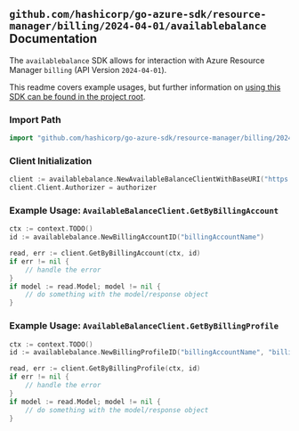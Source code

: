 
## `github.com/hashicorp/go-azure-sdk/resource-manager/billing/2024-04-01/availablebalance` Documentation

The `availablebalance` SDK allows for interaction with Azure Resource Manager `billing` (API Version `2024-04-01`).

This readme covers example usages, but further information on [using this SDK can be found in the project root](https://github.com/hashicorp/go-azure-sdk/tree/main/docs).

### Import Path

```go
import "github.com/hashicorp/go-azure-sdk/resource-manager/billing/2024-04-01/availablebalance"
```


### Client Initialization

```go
client := availablebalance.NewAvailableBalanceClientWithBaseURI("https://management.azure.com")
client.Client.Authorizer = authorizer
```


### Example Usage: `AvailableBalanceClient.GetByBillingAccount`

```go
ctx := context.TODO()
id := availablebalance.NewBillingAccountID("billingAccountName")

read, err := client.GetByBillingAccount(ctx, id)
if err != nil {
	// handle the error
}
if model := read.Model; model != nil {
	// do something with the model/response object
}
```


### Example Usage: `AvailableBalanceClient.GetByBillingProfile`

```go
ctx := context.TODO()
id := availablebalance.NewBillingProfileID("billingAccountName", "billingProfileName")

read, err := client.GetByBillingProfile(ctx, id)
if err != nil {
	// handle the error
}
if model := read.Model; model != nil {
	// do something with the model/response object
}
```
